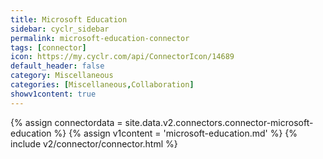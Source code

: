 ```yaml
---
title: Microsoft Education
sidebar: cyclr_sidebar
permalink: microsoft-education-connector
tags: [connector]
icon: https://my.cyclr.com/api/ConnectorIcon/14689
default_header: false
category: Miscellaneous
categories: [Miscellaneous,Collaboration]
showv1content: true
---
```

{% assign connectordata = site.data.v2.connectors.connector-microsoft-education %}
{% assign v1content = 'microsoft-education.md' %}
{% include v2/connector/connector.html %}	